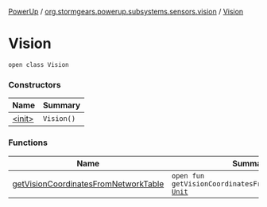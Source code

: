 [PowerUp](../../index.md) / [org.stormgears.powerup.subsystems.sensors.vision](../index.md) / [Vision](./index.md)

# Vision

`open class Vision`

### Constructors

| Name | Summary |
|---|---|
| [&lt;init&gt;](-init-.md) | `Vision()` |

### Functions

| Name | Summary |
|---|---|
| [getVisionCoordinatesFromNetworkTable](get-vision-coordinates-from-network-table.md) | `open fun getVisionCoordinatesFromNetworkTable(): `[`Unit`](https://kotlinlang.org/api/latest/jvm/stdlib/kotlin/-unit/index.html) |

